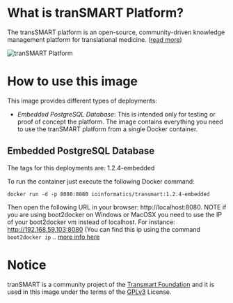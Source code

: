 What is tranSMART Platform?
===========================

The transSMART platform is an open-source, community-driven knowledge management platform for translational medicine. ([read more](https://docs.google.com/file/d/0B8lizkKDeaKhMEJOdE5tVHR0YkE/edit?pli=1))

![tranSMART Platform](http://transmartfoundation.org/wp-content/uploads/2014/08/tranSMART-Platform-logo.jpg)


How to use this image
=====================

This image provides different types of deployments:

* *Embedded PostgreSQL Database*: This is intended only for testing or proof of concept the platform. The image contains everything you need to use the tranSMART platform from  a single Docker container.

Embedded PostgreSQL Database
-----------------------------

The tags for this deployments are: 1.2.4-embedded

To run the container just execute the following Docker command:

```
docker run -d -p 8080:8080 ioinformatics/transmart:1.2.4-embedded
```

Then open the following URL in your browser: http://localhost:8080. NOTE if you are using boot2docker on Windows or MacOSX you need to use the IP of your boot2docker vm instead of localhost. For instance: http://192.168.59.103:8080 (You can find this ip using the command `boot2docker ip` .. [more info here](https://github.com/boot2docker/boot2docker#container-port-redirection)

Notice
=====
tranSMART is a community project of the [Transmart Foundation](http://transmartfoundation.org) and it is used in this image under the terms of the [GPLv3](http://opensource.org/licenses/GPL-3.0) License. 
